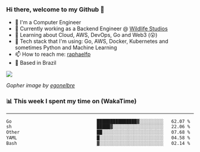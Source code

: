 ### Hi there, welcome to my Github 👋

- 📖 I'm a Computer Engineer
- 🔭 Currently working as a Backend Engineer @ [Wildlife Studios](https://wildlifestudios.com/)
- 🌱 Learning about Cloud, AWS, DevOps, Go and Web3 (😲)
- 🚀 Tech stack that I'm using: Go, AWS, Docker, Kubernetes and sometimes Python and Machine Learning
- 📫 How to reach me: [raphaelfp](https://linkedin.com/in/raphaelfp)
- 🏡 Based in Brazil

![](https://github.com/raphaelfp/gophers/blob/master/.thumb/animation/morning-coffee-3x.gif)

*Gopher image by [egonelbre](https://github.com/egonelbre/)*

### 📊 This week I spent my time on (WakaTime)

---

<!--START_SECTION:waka-->

```txt
Go                                ███████████████▓░░░░░░░░░   62.07 %
sh                                █████▓░░░░░░░░░░░░░░░░░░░   22.06 %
Other                             ██░░░░░░░░░░░░░░░░░░░░░░░   07.68 %
YAML                              █░░░░░░░░░░░░░░░░░░░░░░░░   04.58 %
Bash                              ▓░░░░░░░░░░░░░░░░░░░░░░░░   02.14 %
```

<!--END_SECTION:waka-->
